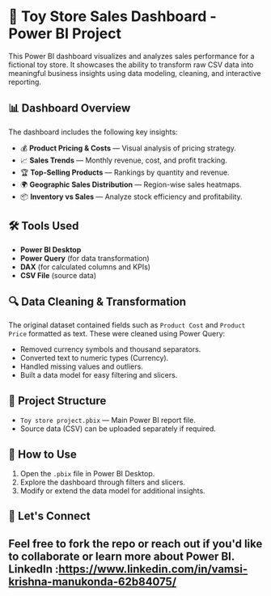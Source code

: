 # 🧸 Toy Store Sales Dashboard - Power BI Project

This Power BI dashboard visualizes and analyzes sales performance for a fictional toy store. It showcases the ability to transform raw CSV data into meaningful business insights using data modeling, cleaning, and interactive reporting.

## 📊 Dashboard Overview

The dashboard includes the following key insights:

- 💰 **Product Pricing & Costs** — Visual analysis of pricing strategy.
- 📈 **Sales Trends** — Monthly revenue, cost, and profit tracking.
- 🏆 **Top-Selling Products** — Rankings by quantity and revenue.
- 🌍 **Geographic Sales Distribution** — Region-wise sales heatmaps.
- 📦 **Inventory vs Sales** — Analyze stock efficiency and profitability.

## 🛠️ Tools Used

- **Power BI Desktop**
- **Power Query** (for data transformation)
- **DAX** (for calculated columns and KPIs)
- **CSV File** (source data)

## 🔍 Data Cleaning & Transformation

The original dataset contained fields such as `Product Cost` and `Product Price` formatted as text. These were cleaned using Power Query:

- Removed currency symbols and thousand separators.
- Converted text to numeric types (Currency).
- Handled missing values and outliers.
- Built a data model for easy filtering and slicers.

## 📂 Project Structure

- `Toy store project.pbix` — Main Power BI report file.
- Source data (CSV) can be uploaded separately if required.

## 🚀 How to Use

1. Open the `.pbix` file in Power BI Desktop.
2. Explore the dashboard through filters and slicers.
3. Modify or extend the data model for additional insights.

## 🤝 Let's Connect

Feel free to fork the repo or reach out if you'd like to collaborate or learn more about Power BI.
LinkedIn :https://www.linkedin.com/in/vamsi-krishna-manukonda-62b84075/
---
